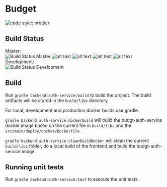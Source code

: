 # Budget

[![code style: prettier](https://img.shields.io/badge/code_style-prettier-ff69b4.svg?style=flat-square)](https://github.com/prettier/prettier)

## Build Status

Master:  
![Build Status Master](https://jenkins.hfmnn.com/buildStatus/icon?job=budgt/master) ![alt text](https://sonarcloud.io/api/project_badges/measure?project=budgt-auth-service&metric=alert_status 'quality gate') ![alt text](https://sonarcloud.io/api/project_badges/measure?project=budgt-auth-service&metric=coverage 'coverage') ![alt text](https://sonarcloud.io/api/project_badges/measure?project=budgt-auth-service&metric=code_smells 'code smells') ![alt text](https://sonarcloud.io/api/project_badges/measure?project=budgt-auth-service&metric=security_rating 'security')  
Development:  
![Build Status Development](https://jenkins.hfmnn.com/buildStatus/icon?job=budgt/development)

## Build

Run `gradle backend:auth-service:build` to build the project. The build artifacts will be stored in the `build/libs` directory.

For local, development and production docker builds use gradle.

`gradle backend:auth-service:dockerbuild` will build the budgt-auth-service docker image based on the current file in `build/libs` and the `src/main/deploy/docker/Dockerfile`.

`gradle backend:auth-service:cleanBuildDocker` will clean the current `build/libs` folder, do a local build of the frontend and build the budgt-auth-service image.

## Running unit tests

Run `gradle backend:auth-service:test` to execute the unit tests.
